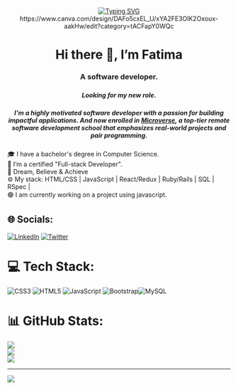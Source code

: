 
<div align="center">
 <a href="https://git.io/typing-svg"><img src="https://readme-typing-svg.demolab.com?font=&size=35&pause=300&color=0099FF&background=DA02FF00&center=true&width=635&height=70&lines=Welcome+to+my+GitHub+universe!" alt="Typing SVG" /></a>
https://www.canva.com/design/DAFo5cxEL_U/xYA2FE3OlK2Oxoux-aakHw/edit?category=tACFapY0WQc
  <h1>Hi there 👋, I’m Fatima</h1>
  <h3>A software developer.<h3>
  <h5>Looking for my new role.<h5>
   
<p>I'm a highly motivated software developer with a passion for building impactful applications. And now enrolled in <a href="https://www.microverse.org/">Microverse</a>, a top-tier remote software development school that emphasizes real-world projects and pair programming.<p>
    
</div>

🎓 I have a bachelor's degree in Computer Science.<br>
🏃 I’m a certified "Full-stack Developer".<br>
💯 Dream, Believe & Achieve<br>
⚙️ My stack: HTML/CSS | JavaScript | React/Redux | Ruby/Rails | SQL | RSpec |<br>
🟢 I am currently working on a project using javascript.<br>



## 🌐 Socials:
[![LinkedIn](https://img.shields.io/badge/LinkedIn-%230077B5.svg?logo=linkedin&logoColor=white)](https://www.linkedin.com/in/fatima-najafi-75424a23a/) [![Twitter](https://img.shields.io/badge/Twitter-%231DA1F2.svg?logo=Twitter&logoColor=white)](https://twitter.com/FatimaNajafi6) 

# 💻 Tech Stack:
![CSS3](https://img.shields.io/badge/css3-%231572B6.svg?style=for-the-badge&logo=css3&logoColor=white) ![HTML5](https://img.shields.io/badge/html5-%23E34F26.svg?style=for-the-badge&logo=html5&logoColor=white) ![JavaScript](https://img.shields.io/badge/javascript-%23323330.svg?style=for-the-badge&logo=javascript&logoColor=%23F7DF1E) ![Bootstrap](https://img.shields.io/badge/bootstrap-%23563D7C.svg?style=for-the-badge&logo=bootstrap&logoColor=white)![MySQL](https://img.shields.io/badge/mysql-%2300f.svg?style=for-the-badge&logo=mysql&logoColor=white)

# 📊 GitHub Stats:
![](https://github-readme-stats.vercel.app/api?username=fatima-najafi&theme=vue-dark&hide_border=false&include_all_commits=true&count_private=true)<br/>
![](https://github-readme-streak-stats.herokuapp.com/?user=fatima-najafi&theme=vue-dark&hide_border=false)<br/>
![](https://github-readme-stats.vercel.app/api/top-langs/?username=fatima-najafi&theme=vue-dark&hide_border=false&include_all_commits=true&count_private=true&layout=compact)

---
[![](https://visitcount.itsvg.in/api?id=fatima&label=Profile%20Views&color=8&icon=0&pretty=true)](https://visitcount.itsvg.in)
